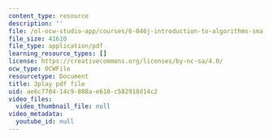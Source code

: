 ```yaml
---
content_type: resource
description: ''
file: /ol-ocw-studio-app/courses/6-046j-introduction-to-algorithms-sma-5503-fall-2005/ae6c770414c9808ae610c582918d14c2_V5hZoJ6uK-s.pdf
file_size: 41610
file_type: application/pdf
learning_resource_types: []
license: https://creativecommons.org/licenses/by-nc-sa/4.0/
ocw_type: OCWFile
resourcetype: Document
title: 3play pdf file
uid: ae6c7704-14c9-808a-e610-c582918d14c2
video_files:
  video_thumbnail_file: null
video_metadata:
  youtube_id: null
---
```

